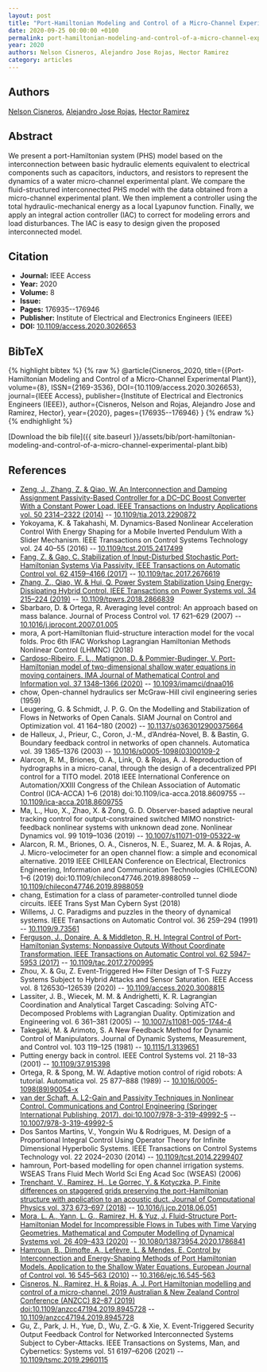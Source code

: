```yaml
---
layout: post
title: "Port-Hamiltonian Modeling and Control of a Micro-Channel Experimental Plant"
date: 2020-09-25 00:00:00 +0100
permalink: port-hamiltonian-modeling-and-control-of-a-micro-channel-experimental-plant
year: 2020
authors: Nelson Cisneros, Alejandro Jose Rojas, Hector Ramirez
category: articles
---
```

 
## Authors
[Nelson Cisneros](authors/nelson-cisneros), [Alejandro Jose Rojas](authors/alejandro-jose-rojas), [Hector Ramirez](authors/hector-ramirez)
 
## Abstract
We present a port-Hamiltonian system (PHS) model based on the interconnection between basic hydraulic elements equivalent to electrical components such as capacitors, inductors, and resistors to represent the dynamics of a water micro-channel experimental plant. We compare the fluid-structured interconnected PHS model with the data obtained from a micro-channel experimental plant. We then implement a controller using the total hydraulic-mechanical energy as a local Lyapunov function. Finally, we apply an integral action controller (IAC) to correct for modeling errors and load disturbances. The IAC is easy to design given the proposed interconnected model.
 
## Citation
- **Journal:** IEEE Access
- **Year:** 2020
- **Volume:** 8
- **Issue:** 
- **Pages:** 176935--176946
- **Publisher:** Institute of Electrical and Electronics Engineers (IEEE)
- **DOI:** [10.1109/access.2020.3026653](https://doi.org/10.1109/access.2020.3026653)
 
## BibTeX
{% highlight bibtex %}
{% raw %}
@article{Cisneros_2020,
  title={{Port-Hamiltonian Modeling and Control of a Micro-Channel Experimental Plant}},
  volume={8},
  ISSN={2169-3536},
  DOI={10.1109/access.2020.3026653},
  journal={IEEE Access},
  publisher={Institute of Electrical and Electronics Engineers (IEEE)},
  author={Cisneros, Nelson and Rojas, Alejandro Jose and Ramirez, Hector},
  year={2020},
  pages={176935--176946}
}
{% endraw %}
{% endhighlight %}
 
[Download the bib file]({{ site.baseurl }}/assets/bib/port-hamiltonian-modeling-and-control-of-a-micro-channel-experimental-plant.bib)
 
## References
- [Zeng, J., Zhang, Z. & Qiao, W. An Interconnection and Damping Assignment Passivity-Based Controller for a DC–DC Boost Converter With a Constant Power Load. IEEE Transactions on Industry Applications vol. 50 2314–2322 (2014)](an-interconnection-and-damping-assignment-passivity-based-controller-for-a-dc-dc-boost-converter-with-a-constant-power-load) -- [10.1109/tia.2013.2290872](https://doi.org/10.1109/tia.2013.2290872)
- Yokoyama, K. & Takahashi, M. Dynamics-Based Nonlinear Acceleration Control With Energy Shaping for a Mobile Inverted Pendulum With a Slider Mechanism. IEEE Transactions on Control Systems Technology vol. 24 40–55 (2016) -- [10.1109/tcst.2015.2417499](https://doi.org/10.1109/tcst.2015.2417499)
- [Fang, Z. & Gao, C. Stabilization of Input-Disturbed Stochastic Port-Hamiltonian Systems Via Passivity. IEEE Transactions on Automatic Control vol. 62 4159–4166 (2017)](stabilization-of-input-disturbed-stochastic-port-hamiltonian-systems-via-passivity) -- [10.1109/tac.2017.2676619](https://doi.org/10.1109/tac.2017.2676619)
- [Zhang, Z., Qiao, W. & Hui, Q. Power System Stabilization Using Energy-Dissipating Hybrid Control. IEEE Transactions on Power Systems vol. 34 215–224 (2019)](power-system-stabilization-using-energy-dissipating-hybrid-control) -- [10.1109/tpwrs.2018.2866839](https://doi.org/10.1109/tpwrs.2018.2866839)
- Sbarbaro, D. & Ortega, R. Averaging level control: An approach based on mass balance. Journal of Process Control vol. 17 621–629 (2007) -- [10.1016/j.jprocont.2007.01.005](https://doi.org/10.1016/j.jprocont.2007.01.005)
- mora, A port-Hamiltonian fluid-structure interaction model for the vocal folds. Proc 6th IFAC Workshop Lagrangian Hamiltonian Methods Nonlinear Control (LHMNC) (2018)
- [Cardoso-Ribeiro, F. L., Matignon, D. & Pommier-Budinger, V. Port-Hamiltonian model of two-dimensional shallow water equations in moving containers. IMA Journal of Mathematical Control and Information vol. 37 1348–1366 (2020)](port-hamiltonian-model-of-two-dimensional-shallow-water-equations-in-moving-containers) -- [10.1093/imamci/dnaa016](https://doi.org/10.1093/imamci/dnaa016)
- chow, Open-channel hydraulics ser McGraw-Hill civil engineering series (1959)
- Leugering, G. & Schmidt, J. P. G. On the Modelling and Stabilization of Flows in Networks of Open Canals. SIAM Journal on Control and Optimization vol. 41 164–180 (2002) -- [10.1137/s0363012900375664](https://doi.org/10.1137/s0363012900375664)
- de Halleux, J., Prieur, C., Coron, J.-M., d’Andréa-Novel, B. & Bastin, G. Boundary feedback control in networks of open channels. Automatica vol. 39 1365–1376 (2003) -- [10.1016/s0005-1098(03)00109-2](https://doi.org/10.1016/s0005-1098(03)00109-2)
- Alarcon, R. M., Briones, O. A., Link, O. & Rojas, A. J. Reproduction of hydrographs in a micro-canal, through the design of a decentralized PPI control for a TITO model. 2018 IEEE International Conference on Automation/XXIII Congress of the Chilean Association of Automatic Control (ICA-ACCA) 1–6 (2018) doi:10.1109/ica-acca.2018.8609755 -- [10.1109/ica-acca.2018.8609755](https://doi.org/10.1109/ica-acca.2018.8609755)
- Ma, L., Huo, X., Zhao, X. & Zong, G. D. Observer-based adaptive neural tracking control for output-constrained switched MIMO nonstrict-feedback nonlinear systems with unknown dead zone. Nonlinear Dynamics vol. 99 1019–1036 (2019) -- [10.1007/s11071-019-05322-w](https://doi.org/10.1007/s11071-019-05322-w)
- Alarcon, R. M., Briones, O. A., Cisneros, N. E., Suarez, M. A. & Rojas, A. J. Micro-velocimeter for an open channel flow: a simple and economical alternative. 2019 IEEE CHILEAN Conference on Electrical, Electronics Engineering, Information and Communication Technologies (CHILECON) 1–6 (2019) doi:10.1109/chilecon47746.2019.8988059 -- [10.1109/chilecon47746.2019.8988059](https://doi.org/10.1109/chilecon47746.2019.8988059)
- chang, Estimation for a class of parameter-controlled tunnel diode circuits. IEEE Trans Syst Man Cybern Syst (2018)
- Willems, J. C. Paradigms and puzzles in the theory of dynamical systems. IEEE Transactions on Automatic Control vol. 36 259–294 (1991) -- [10.1109/9.73561](https://doi.org/10.1109/9.73561)
- [Ferguson, J., Donaire, A. & Middleton, R. H. Integral Control of Port-Hamiltonian Systems: Nonpassive Outputs Without Coordinate Transformation. IEEE Transactions on Automatic Control vol. 62 5947–5953 (2017)](integral-control-of-port-hamiltonian-systems-nonpassive-outputs-without-coordinate-transformation) -- [10.1109/tac.2017.2700995](https://doi.org/10.1109/tac.2017.2700995)
- Zhou, X. & Gu, Z. Event-Triggered H∞ Filter Design of T-S Fuzzy Systems Subject to Hybrid Attacks and Sensor Saturation. IEEE Access vol. 8 126530–126539 (2020) -- [10.1109/access.2020.3008815](https://doi.org/10.1109/access.2020.3008815)
- Lassiter, J. B., Wiecek, M. M. & Andrighetti, K. R. Lagrangian Coordination and Analytical Target Cascading: Solving ATC-Decomposed Problems with Lagrangian Duality. Optimization and Engineering vol. 6 361–381 (2005) -- [10.1007/s11081-005-1744-4](https://doi.org/10.1007/s11081-005-1744-4)
- Takegaki, M. & Arimoto, S. A New Feedback Method for Dynamic Control of Manipulators. Journal of Dynamic Systems, Measurement, and Control vol. 103 119–125 (1981) -- [10.1115/1.3139651](https://doi.org/10.1115/1.3139651)
- Putting energy back in control. IEEE Control Systems vol. 21 18–33 (2001) -- [10.1109/37.915398](https://doi.org/10.1109/37.915398)
- Ortega, R. & Spong, M. W. Adaptive motion control of rigid robots: A tutorial. Automatica vol. 25 877–888 (1989) -- [10.1016/0005-1098(89)90054-x](https://doi.org/10.1016/0005-1098(89)90054-x)
- [van der Schaft, A. L2-Gain and Passivity Techniques in Nonlinear Control. Communications and Control Engineering (Springer International Publishing, 2017). doi:10.1007/978-3-319-49992-5](l2-gain-and-passivity-techniques-in-nonlinear-control) -- [10.1007/978-3-319-49992-5](https://doi.org/10.1007/978-3-319-49992-5)
- Dos Santos Martins, V., Yongxin Wu & Rodrigues, M. Design of a Proportional Integral Control Using Operator Theory for Infinite Dimensional Hyperbolic Systems. IEEE Transactions on Control Systems Technology vol. 22 2024–2030 (2014) -- [10.1109/tcst.2014.2299407](https://doi.org/10.1109/tcst.2014.2299407)
- hamroun, Port-based modelling for open channel irrigation systems. WSEAS Trans Fluid Mech World Sci Eng Acad Soc (WSEAS) (2006)
- [Trenchant, V., Ramirez, H., Le Gorrec, Y. & Kotyczka, P. Finite differences on staggered grids preserving the port-Hamiltonian structure with application to an acoustic duct. Journal of Computational Physics vol. 373 673–697 (2018)](finite-differences-on-staggered-grids-preserving-the-port-hamiltonian-structure-with-application-to-an-acoustic-duct) -- [10.1016/j.jcp.2018.06.051](https://doi.org/10.1016/j.jcp.2018.06.051)
- [Mora, L. A., Yann, L. G., Ramirez, H. & Yuz, J. Fluid-Structure Port-Hamiltonian Model for Incompressible Flows in Tubes with Time Varying Geometries. Mathematical and Computer Modelling of Dynamical Systems vol. 26 409–433 (2020)](fluid-structure-port-hamiltonian-model-for-incompressible-flows-in-tubes-with-time-varying-geometries) -- [10.1080/13873954.2020.1786841](https://doi.org/10.1080/13873954.2020.1786841)
- [Hamroun, B., Dimofte, A., Lefèvre, L. & Mendes, E. Control by Interconnection and Energy-Shaping Methods of Port Hamiltonian Models. Application to the Shallow Water Equations. European Journal of Control vol. 16 545–563 (2010)](control-by-interconnection-and-energy-shaping-methods-of-port-hamiltonian-models-application-to-the-shallow-water-equations) -- [10.3166/ejc.16.545-563](https://doi.org/10.3166/ejc.16.545-563)
- [Cisneros, N., Ramirez, H. & Rojas, A. J. Port Hamiltonian modelling and control of a micro-channel. 2019 Australian &amp; New Zealand Control Conference (ANZCC) 82–87 (2019) doi:10.1109/anzcc47194.2019.8945728](port-hamiltonian-modelling-and-control-of-a-micro-channel) -- [10.1109/anzcc47194.2019.8945728](https://doi.org/10.1109/anzcc47194.2019.8945728)
- Gu, Z., Park, J. H., Yue, D., Wu, Z.-G. & Xie, X. Event-Triggered Security Output Feedback Control for Networked Interconnected Systems Subject to Cyber-Attacks. IEEE Transactions on Systems, Man, and Cybernetics: Systems vol. 51 6197–6206 (2021) -- [10.1109/tsmc.2019.2960115](https://doi.org/10.1109/tsmc.2019.2960115)

